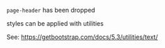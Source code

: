 `page-header` has been dropped

styles can be applied with utilities

See: https://getbootstrap.com/docs/5.3/utilities/text/

